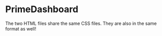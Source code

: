 # PrimeDashboard
The two HTML files share the same CSS files. They are also in the same format as well!
